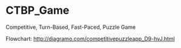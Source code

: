 # CTBP_Game
Competitive, Turn-Based, Fast-Paced, Puzzle Game

Flowchart: http://diagramo.com/competitivepuzzleapp_D9-hvJ.html
